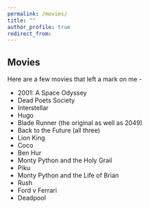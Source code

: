 ```yaml
---
permalink: /movies/
title: ""
author_profile: true
redirect_from:
---
```

## Movies
Here are a few movies that left a mark on me -

- 2001: A Space Odyssey
- Dead Poets Society
- Interstellar
- Hugo
- Blade Runner (the original as well as 2049)
- Back to the Future (all three)
- Lion King
- Coco
- Ben Hur
- Monty Python and the Holy Grail
- Piku
- Monty Python and the Life of Brian
- Rush
- Ford v Ferrari
- Deadpool

<!--stackedit_data:
eyJoaXN0b3J5IjpbLTU1OTQyODczOV19
-->